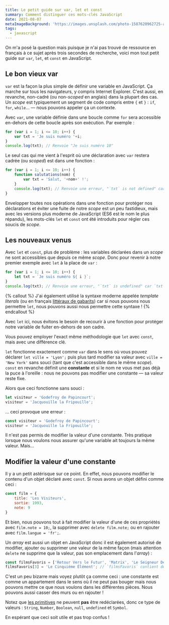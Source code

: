 ```yaml
---
title: Le petit guide sur var, let et const
summary: Comment distinguer ces mots-clés JavaScript
date: 2021-08-07
metaImageBackground: 'https://images.unsplash.com/photo-1587620962725-abab7fe55159?ixid=MnwxMjA3fDB8MHxwaG90by1wYWdlfHx8fGVufDB8fHx8&ixlib=rb-1.2.1&auto=format&fit=crop&w=2689&q=80'
tags:
  - javascript
---
```


On m'a posé la question mais puisque je n'ai pas trouvé de ressource en français à ce sujet après trois secondes de recherche, voici mon tout petit guide sur `var`, `let`, et `const` en JavaScript.

## Le bon vieux var

`var` est la façon la plus simple de définir une variable en JavaScript. Ça marche sur tous les navigateurs, y compris Internet Explorer. C'est aussi, en revanche, non-cadré (ou non-_scoped_ en anglais) dans la plupart des cas. Un _scope_ est typiquement un segment de code compris entre `{` et `}` : `if`, `for`, `while`… — nous pouvons appeler ça un contexte.

Avec `var`, une variable définie dans une boucle comme `for` sera accessible en-dehors de cette boucle après son exécution. Par exemple :

```js
for (var i = 1; i <= 10; i++) {
	var txt = 'Je suis numéro '+i;
}
console.log(txt); // Renvoie "Je suis numéro 10"
```

Le seul cas qui me vient à l'esprit où une déclaration avec `var` restera cadrée (ou _scoped_) est dans une fonction :

```js
for (var i = 1; i <= 10; i++) {
	function salutations(nom) {
		var txt = 'Salut, '+nom+' !';
	}
	console.log(txt); // Renvoie une erreur, "`txt` is not defined" car `txt` appartient à la fonction
}
```

Envelopper toutes nos opérations dans une fonction pour protéger nos déclarations et éviter une fuite de notre _scope_ est un peu fastidieux, mais avec les versions plus moderne de JavaScript (ES6 est le nom le plus répandu), les mots-clés `let` et `const` ont été introduits pour régler ces soucis de _scope_.

## Les nouveaux venus

Avec `let` et `const`, plus de problème : les variables déclarées dans un _scope_ ne sont accessibles que depuis ce même _scope_. Donc pour revenir à notre premier exemple avec `let` à la place de `var` :

```js
for (var i = 1; i <= 10; i++) {
	let txt = `Je suis numéro ${ i }`;
}
console.log(txt); // Renvoie une erreur, "`txt` is undefined" car `txt` n'existe pas en-dehors du scope de notre boucle
```

{% callout %}
J'ai également utilisé la syntaxe moderne appelée _template literals_ (ou en français [littéraux de gabarits](https://developer.mozilla.org/fr/docs/Web/JavaScript/Reference/Template_literals)) car si nous pouvons nous permettre `let`, nous pouvons aussi nous permettre cette syntaxe !
{% endcallout %}

Avec `let` ici, nous évitons le besoin de recourir à une fonction pour protéger notre variable de fuiter en-dehors de son cadre.

Vous pouvez employer l'exact même méthodologie que `let` avec `const`, mais avec une différence clé.

`let` fonctionne exactement comme `var` dans le sens où vous pouvez déclarer `let ville = 'Lyon';` puis plus tard modifier sa valeur avec `ville = 'New York'` sans souci (tant que c'est accessible dans le même _scope_). `const` en revanche définit une **constante** et si le nom ne vous met pas déjà la puce à l'oreille : nous ne pouvons pas modifier une constante — sa valeur reste fixe.

Alors que ceci fonctionne sans souci :

```js
let visiteur = 'Godefroy de Papincourt';
visiteur = 'Jacquouille la Fripouille';
```

… ceci provoque une erreur :

```js
const visiteur = 'Godefroy de Papincourt';
visiteur = 'Jacquouille la Fripouille';
```

Il n'est pas permis de modifier la valeur d'une constante. Très pratique lorsque nous voulons nous assurer qu'une variable ait toujours la même valeur. Mais…

## Modifier la valeur d'une constante

Il y a un petit astérisque sur ce point. En effet, nous pouvons modifier le contenu d'un objet déclaré avec `const`. Si nous avons un objet défini comme ceci :

```js
const film = {
	title: 'Les Visiteurs',
	sortie: 1993,
	note: 9
}
```

Et bien, nous pouvons tout à fait modifier la valeur d'une de ces propriétés avec `film.note = 10;`, la supprimer avec `delete film.note;` ou en rajouter avec `film.langue = 'fr';`.

Un _array_ est aussi un objet en JavaScript donc il est également autorisé de modifier, ajouter ou supprimer une valeur de la même façon (mais attention `delete` ne supprime que la valeur, pas son emplacement dans l'_array_) :

```js
const filmsFavoris = ['Retour Vers le Futur', 'Matrix', 'Le Seigneur Des Anneaux'];
filmsFavoris[3] = 'Le Cinquième Élément'; // `filmsFavoris` contient désormais 4 valeurs
```

C'est un peu bizarre mais voyez plutôt ça comme ceci : une constante est comme un appartement dans le sens où il ne peut pas bouger mais nous pouvons mettre ce que nous voulons dans les différentes pièces. Nous pouvons aussi casser des murs ou en rajouter !

Notez que [les primitives](https://developer.mozilla.org/fr/docs/Glossary/Primitive) ne peuvent **pas** être redéclarées, donc ce type de valeurs : `String`, `Number`, `Boolean`, `null`, `undefined` et `Symbol`.

En espérant que ceci soit utile et pas trop confus !